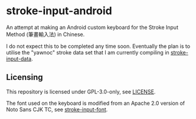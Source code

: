 # stroke-input-android

An attempt at making an Android custom keyboard
for the Stroke Input Method (筆畫輸入法) in Chinese.

I do not expect this to be completed any time soon.
Eventually the plan is to utilise the "yawnoc" stroke data set
that I am currently compiling in [stroke-input-data].


## Licensing

This repository is licensed under GPL-3.0-only, see [LICENSE].

The font used on the keyboard is modified
from an Apache 2.0 version of Noto Sans CJK TC,
see [stroke-input-font].


[stroke-input-data]: https://github.com/stroke-input/stroke-input-data
[LICENSE]: LICENSE
[stroke-input-font]: https://github.com/stroke-input/stroke-input-font
